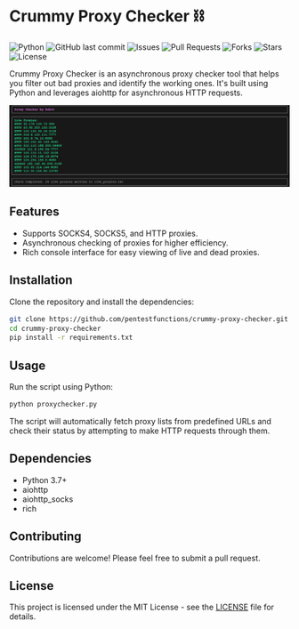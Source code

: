 # Crummy Proxy Checker ⛓️

![Python](https://img.shields.io/badge/python-v3.7+-blue.svg)
![GitHub last commit](https://img.shields.io/github/last-commit/pentestfunctions/crummy-proxy-checker)
![Issues](https://img.shields.io/github/issues/pentestfunctions/crummy-proxy-checker)
![Pull Requests](https://img.shields.io/github/issues-pr/pentestfunctions/crummy-proxy-checker)
![Forks](https://img.shields.io/github/forks/pentestfunctions/crummy-proxy-checker)
![Stars](https://img.shields.io/github/stars/pentestfunctions/crummy-proxy-checker)
![License](https://img.shields.io/github/license/pentestfunctions/crummy-proxy-checker)

Crummy Proxy Checker is an asynchronous proxy checker tool that helps you filter out bad proxies and identify the working ones. It's built using Python and leverages aiohttp for asynchronous HTTP requests.

<p align="center">
  <img src="./ex.png">
</p>

## Features

- Supports SOCKS4, SOCKS5, and HTTP proxies.
- Asynchronous checking of proxies for higher efficiency.
- Rich console interface for easy viewing of live and dead proxies.

## Installation

Clone the repository and install the dependencies:

```bash
git clone https://github.com/pentestfunctions/crummy-proxy-checker.git
cd crummy-proxy-checker
pip install -r requirements.txt
```

## Usage

Run the script using Python:

```bash
python proxychecker.py
```

The script will automatically fetch proxy lists from predefined URLs and check their status by attempting to make HTTP requests through them.

## Dependencies

- Python 3.7+
- aiohttp
- aiohttp_socks
- rich

## Contributing

Contributions are welcome! Please feel free to submit a pull request.

## License

This project is licensed under the MIT License - see the [LICENSE](LICENSE) file for details.
